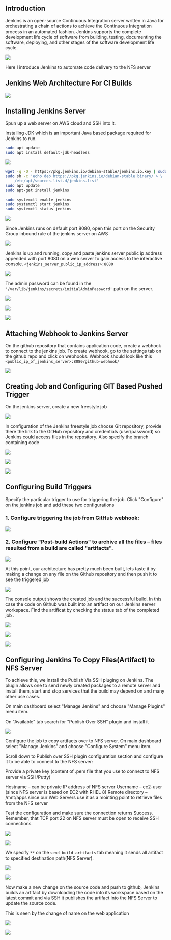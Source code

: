 ## Introduction


Jenkins is an open-source Continuous Integration server written in Java for orchestrating a chain of actions to achieve the Continuous Integration process in an automated fashion. Jenkins supports the complete development life cycle of software from building, testing, documenting the software, deploying, and other stages of the software development life cycle.

![](image)

Here I introduce Jenkins to automate code delivery to the NFS server

## Jenkins Web Architecture For CI Builds

![](image)

## Installing Jenkins Server

Spun up a web server on AWS cloud and SSH into it.

Installing JDK which is an important Java based package required for Jenkins to run.

```bash
sudo apt update
sudo apt install default-jdk-headless
```

![](image)


```bash
wget -q -O - https://pkg.jenkins.io/debian-stable/jenkins.io.key | sudo apt-key add -
sudo sh -c 'echo deb https://pkg.jenkins.io/debian-stable binary/ > \
    /etc/apt/sources.list.d/jenkins.list'
sudo apt update
sudo apt-get install jenkins

sudo systemctl enable jenkins
sudo systemctl start jenkins
sudo systemctl status jenkins
```

![](image)


Since Jenkins runs on default port 8080, open this port on the Security Group inbound rule of the jenkins server on AWS


![](image)

Jenkins is up and running, copy and paste jenkins server public ip address appended with port 8080 on a web server to gain access to the interactive console. ``<jenkins_server_public_ip_address>:8080``


![](image)


The admin password can be found in the ``'/var/lib/jenkins/secrets/initialAdminPassword'`` path on the server.


![](image)

![](image)

![](image)


## Attaching Webhook to Jenkins Server

On the github repository that contains application code, create a webhook to connect to the jenkins job. To create webhook, go to the settings tab on the github repo and click on webhooks. Webhook should look like this ``<public_ip_of_jenkins_server>:8080/github-webhook/``


![](image)


## Creating Job and Configuring GIT Based Pushed Trigger


On the jenkins server, create a new freestyle job


![](image)


In configuration of the Jenkins freestyle job choose Git repository, provide there the link to the GitHub repository and credentials (user/password) so Jenkins could access files in the repository. Also specify the branch containing code

![](image)


![](image)


![](image)


## Configuring Build Triggers

Specify the particular trigger to use for triggering the job. Click "Configure" on the jenkins job and add these two configurations

### 1. Configure triggering the job from GitHub webhook:

![](image)

### 2. Configure "Post-build Actions" to archive all the files – files resulted from a build are called "artifacts".

![](image)


At this point, our architecture has pretty much been built, lets taste it by making a change on any file on the Github repository and then push it to see the triggered job

![](image)


The console output shows the created job and the successful build. In this case the code on Github was built into an artifact on our Jenkins server workspace. Find the artificat by checking the status tab of the completed job .


![](image)


![](image)


![](image)


## Configuring Jenkins To Copy Files(Artifact) to NFS Server

To achieve this, we install the Publish Via SSH pluging on Jenkins. The plugin allows one to send newly created packages to a remote server and install them, start and stop services that the build may depend on and many other use cases.

On main dashboard select "Manage Jenkins" and choose "Manage Plugins" menu item.

On "Available" tab search for "Publish Over SSH" plugin and install it

![](image)


Configure the job to copy artifacts over to NFS server. On main dashboard select "Manage Jenkins" and choose "Configure System" menu item.

Scroll down to Publish over SSH plugin configuration section and configure it to be able to connect to the NFS server:

Provide a private key (content of .pem file that you use to connect to NFS server via SSH/Putty)

Hostname – can be private IP address of NFS server
Username – ec2-user (since NFS server is based on EC2 with RHEL 8)
Remote directory – /mnt/apps since our Web Servers use it as a mointing point to retrieve files from the NFS server

Test the configuration and make sure the connection returns Success. Remember, that TCP port 22 on NFS server must be open to receive SSH connections.



![](image)


![](image)


We specify ``**`` on the ``send build artifacts`` tab meaning it sends all artifact to specified destination path(NFS Server).

![](image)


![](image)


Now make a new change on the source code and push to github, Jenkins builds an artifact by downloading the code into its workspace based on the latest commit and via SSH it publishes the artifact into the NFS Server to update the source code.

This is seen by the change of name on the web application 


![](image)


![](image)
